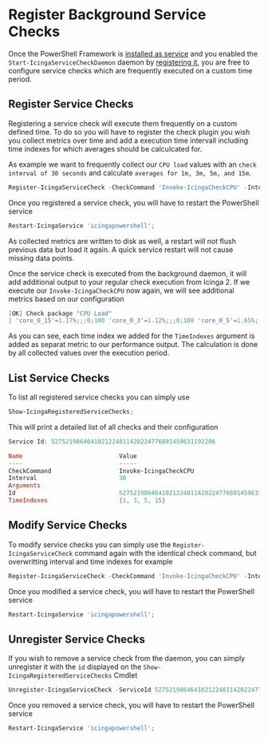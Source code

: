 Register Background Service Checks
===

Once the PowerShell Framework is [installed as service](01-Install-Service.md) and you enabled the `Start-IcingaServiceCheckDaemon` daemon by [registering it](02-Register-Daemons.md), you are free to configure service checks which are frequently executed on a custom time period.

Register Service Checks
---

Registering a service check will execute them frequently on a custom defined time. To do so you will have to register the check plugin you wish you collect metrics over time and add a execution time intervall including time indexes for which averages should be calculcated for.

As example we want to frequently collect our `CPU load` values with an `check interval of 30 seconds` and calculate `averages for 1m, 3m, 5m, and 15m`.

```powershell
Register-IcingaServiceCheck -CheckCommand 'Invoke-IcingaCheckCPU' -Interval 30 -TimeIndexes 1, 3, 5, 15;
```

Once you registered a service check, you will have to restart the PowerShell service

```powershell
Restart-IcingaService 'icingapowershell';
```

As collected metrics are written to disk as well, a restart will not flush previous data but load it again. A quick service restart will not cause missing data points.

Once the service check is executed from the background daemon, it will add additional output to your regular check execution from Icinga 2. If we execute our `Invoke-IcingaCheckCPU` now again, we will see additional metrics based on our configuration

```powershell
[OK] Check package "CPU Load"
| 'core_0_15'=1.17%;;;0;100 'core_0_3'=1.12%;;;0;100 'core_0_5'=1.65%;;;0;100 'core_0_1'=1.36%;;;0;100 'core_0'=0.19%;;;0;100 'core_1_1'=0.86%;;;0;100 'core_1_15'=4.59%;;;0;100 'core_1_5'=5.28%;;;0;100 'core_1_3'=1.15%;;;0;100 'core_total_5'=5.2%;;;0;100 'core_total_15'=4.32%;;;0;100 'core_total_1'=3.41%;;;0;100 'core_total_3'=3.79%;;;0;100 'core_total'=1.85%;;;0;100
```

As you can see, each time index we added for the `TimeIndexes` argument is added as separat metric to our performance output. The calculation is done by all collected values over the execution period.

List Service Checks
---

To list all registered service checks you can simply use

```powershell
Show-IcingaRegisteredServiceChecks;
```

This will print a detailed list of all checks and their configuration

```powershell
Service Id: 5275219864641021224811420224776891459631192206

Name                           Value
----                           -----
CheckCommand                   Invoke-IcingaCheckCPU
Interval                       30
Arguments
Id                             5275219864641021224811420224776891459631192206
TimeIndexes                    {1, 3, 5, 15}
```

Modify Service Checks
---

To modify service checks you can simply use the `Register-IcingaServiceCheck` command again with the identical check command, but overwritting interval and time indexes for example

```powershell
Register-IcingaServiceCheck -CheckCommand 'Invoke-IcingaCheckCPU' -Interval 60 -TimeIndexes 1, 3, 5, 15, 20;
```

Once you modified a service check, you will have to restart the PowerShell service

```powershell
Restart-IcingaService 'icingapowershell';
```

Unregister Service Checks
---

If you wish to remove a service check from the daemon, you can simply unregister it with the `id` displayed on the `Show-IcingaRegisteredServiceChecks` Cmdlet

```powershell
Unregister-IcingaServiceCheck -ServiceId 5275219864641021224811420224776891459631192206;
```

Once you removed a service check, you will have to restart the PowerShell service

```powershell
Restart-IcingaService 'icingapowershell';
```
